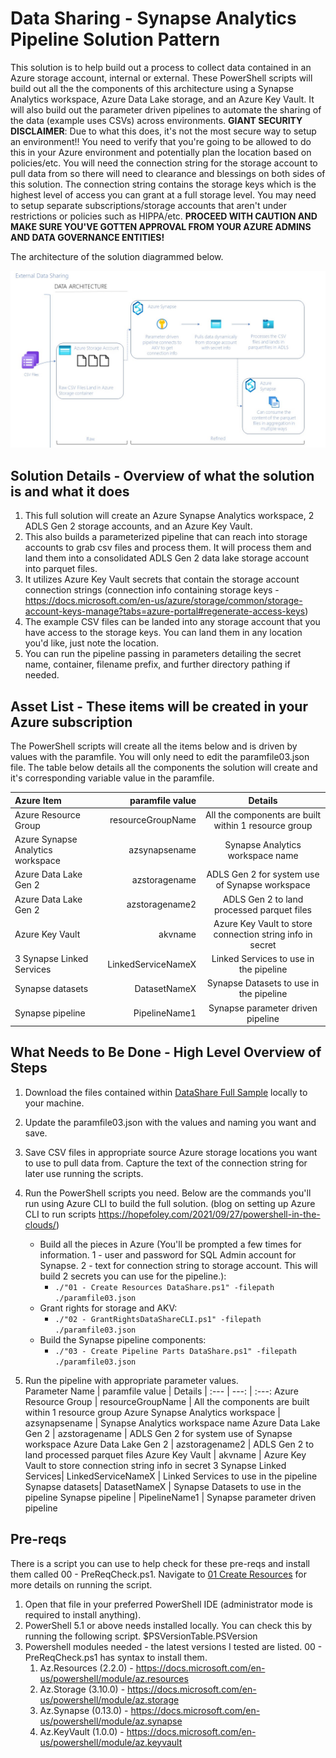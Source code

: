 # Data Sharing - Synapse Analytics Pipeline Solution Pattern 

This solution is to help build out a process to collect data contained in an Azure storage account, internal or external.  These PowerShell scripts will build out all the the components of this architecture using a Synapse Analytics workspace, Azure Data Lake storage, and an Azure Key Vault.  It will also build out the parameter driven pipelines to automate the sharing of the data (example uses CSVs) across environments.  **GIANT SECURITY DISCLAIMER**: Due to what this does, it's not the most secure way to setup an environment!!  You need to verify that you're going to be allowed to do this in your Azure environment and potentially plan the location based on policies/etc.  You will need the connection string for the storage account to pull data from so there will need to clearance and blessings on both sides of this solution.  The connection string contains the storage keys which is the highest level of access you can grant at a full storage level.  You may need to setup separate subscriptions/storage accounts that aren't under restrictions or policies such as HIPPA/etc.  **PROCEED WITH CAUTION AND MAKE SURE YOU'VE GOTTEN APPROVAL FROM YOUR AZURE ADMINS AND DATA GOVERNANCE ENTITIES!**  

The architecture of the solution diagrammed below.  


![alt text](https://github.com/hfoley/EDU/blob/master/images/Hope%20Data%20Share%20Architecture.jpg?raw=true)

## Solution Details - Overview of what the solution is and what it does 
1. This full solution will create an Azure Synapse Analytics workspace, 2 ADLS Gen 2 storage accounts, and an Azure Key Vault.   
2. This also builds a parameterized pipeline that can reach into storage accounts to grab csv files and process them.  It will process them and land them into a consolidated ADLS Gen 2 data lake storage account into parquet files.  
3. It utilizes Azure Key Vault secrets that contain the storage account connection strings (connection info containing storage keys - https://docs.microsoft.com/en-us/azure/storage/common/storage-account-keys-manage?tabs=azure-portal#regenerate-access-keys)  
4. The example CSV files can be landed into any storage account that you have access to the storage keys.  You can land them in any location you'd like, just note the location. 
5. You can run the pipeline passing in parameters detailing the secret name, container, filename prefix, and further directory pathing if needed.  

## Asset List - These items will be created in your Azure subscription 

The PowerShell scripts will create all the items below and is driven by values with the paramfile.  You will only need to edit the paramfile03.json file.  The table below details all the components the solution will create and it's corresponding variable value in the paramfile.    

Azure Item | paramfile value | Details
| :--- | ---: | :---:
Azure Resource Group   | resourceGroupName | All the components are built within 1 resource group 
Azure Synapse Analytics workspace  | azsynapsename | Synapse Analytics workspace name
Azure Data Lake Gen 2  | azstoragename | ADLS Gen 2 for system use of Synapse workspace
Azure Data Lake Gen 2  | azstoragename2 | ADLS Gen 2 to land processed parquet files 
Azure Key Vault | akvname | Azure Key Vault to store connection string info in secret
3 Synapse Linked Services| LinkedServiceNameX | Linked Services to use in the pipeline 
Synapse datasets| DatasetNameX | Synapse Datasets to use in the pipeline
Synapse pipeline | PipelineName1 | Synapse parameter driven pipeline


## What Needs to Be Done - High Level Overview of Steps  

1. Download the files contained within [DataShare Full Sample](https://github.com/hfoley/DataSharePipeline/tree/main/DataShare%20Full%20Sample) locally to your machine.    
2. Update the paramfile03.json with the values and naming you want and save.  
3. Save CSV files in appropriate source Azure storage locations you want to use to pull data from.  Capture the text of the connection string for later use running the scripts.  
4. Run the PowerShell scripts you need.  Below are the commands you'll run using Azure CLI to build the full solution. (blog on setting up Azure CLI to run scripts https://hopefoley.com/2021/09/27/powershell-in-the-clouds/)   
	* Build all the pieces in Azure (You'll be prompted a few times for information. 1 - user and password for SQL Admin account for Synapse. 2 - text for connection string to storage account.  This will build 2 secrets you can use for the pipeline.): 
		* `./"01 - Create Resources DataShare.ps1" -filepath ./paramfile03.json` 
	* Grant rights for storage and AKV:
		* `./"02 - GrantRightsDataShareCLI.ps1" -filepath ./paramfile03.json`
	* Build the Synapse pipeline components:
		* `./"03 - Create Pipeline Parts DataShare.ps1" -filepath ./paramfile03.json`
	
5. Run the pipeline with appropriate parameter values.  
Parameter Name | paramfile value | Details
| :--- | ---: | :---:
Azure Resource Group   | resourceGroupName | All the components are built within 1 resource group 
Azure Synapse Analytics workspace  | azsynapsename | Synapse Analytics workspace name
Azure Data Lake Gen 2  | azstoragename | ADLS Gen 2 for system use of Synapse workspace
Azure Data Lake Gen 2  | azstoragename2 | ADLS Gen 2 to land processed parquet files 
Azure Key Vault | akvname | Azure Key Vault to store connection string info in secret
3 Synapse Linked Services| LinkedServiceNameX | Linked Services to use in the pipeline 
Synapse datasets| DatasetNameX | Synapse Datasets to use in the pipeline
Synapse pipeline | PipelineName1 | Synapse parameter driven pipeline

## Pre-reqs
There is a script you can use to help check for these pre-reqs and install them called 00 - PreReqCheck.ps1. Navigate to [01 Create Resources](https://github.com/hfoley/DataSharePipeline/tree/main/01%20Create%20Resources) for more details on running the script.  

1. Open that file in your preferred PowerShell IDE (administrator mode is required to install anything). 
2. PowerShell 5.1 or above needs installed locally.  You can check this by running the following script. 
		$PSVersionTable.PSVersion
2. Powershell modules needed - the latest versions I tested are listed.  00 - PreReqCheck.ps1 has syntax to install them. 
	1. Az.Resources (2.2.0) - https://docs.microsoft.com/en-us/powershell/module/az.resources
	2. Az.Storage (3.10.0) - https://docs.microsoft.com/en-us/powershell/module/az.storage
	3. Az.Synapse (0.13.0) - https://docs.microsoft.com/en-us/powershell/module/az.synapse
	4. Az.KeyVault (1.0.0) - https://docs.microsoft.com/en-us/powershell/module/az.keyvault

	
